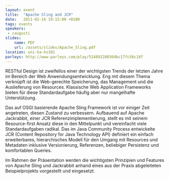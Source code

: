 ```yaml
---
layout: event
title:  "Apache Sling and JCR"
date:   2011-02-16 19:15:00 +0100
tags: events
speakers:
 - caugusti
slides:
    name: PDF
    url: /assets/slides/Apache_Sling.pdf
location: uni-ka-hs101
parleys: http://www.parleys.com/play/514892280364bc17fc56c18f
---
```


RESTful Design ist zweifellos einer der wichtigsten Trends der letzten Jahre im Bereich der Web Anwendungsentwicklung. Eng mit diesem Thema verknüpft ist die Web-gerechte Speicherung, das Management und die Auslieferung von Resources. Klassische Web Application Frameworks bieten für diese Standardaufgabe häufig aber nur mangelhafte Unterstützung.

Das auf OSGI basierende Apache Sling Framework ist vor einiger Zeit angetreten, diesen Zustand zu verbessern. Aufbauend auf Apache Jackrabbit, einer JCR Referenzimplementierung, stellt es mit seinem Resource-first Ansatz diese in den Mittelpunkt und vereinfacht viele Standardaufgaben radikal. Das im Java Community Process entwickelte JCR (Content Repository for Java Technology API) definiert ein einfach erweiterbares, hierarchisches Modell für den Umgang mit Resources und Metadaten inklusive Versionierung, Referenzen, beliebiger Persistenz und komfortablen Queries.

Im Rahmen der Präsentation werden die wichtigsten Prinzipien und Features von Apache Sling und Jackrabbit anhand eines aus der Praxis abgeleiteten Beispielprojekts vorgestellt und eingesetzt.
